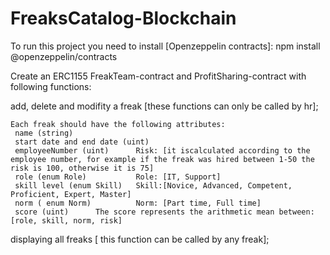 # FreaksCatalog-Blockchain

To run this project you need to install [Openzeppelin contracts]: npm install @openzeppelin/contracts

 Create an ERC1155 FreakTeam-contract and ProfitSharing-contract with following functions:
 
  add, delete and modifity a freak [these functions can only be called by hr];
  
    Each freak should have the following attributes:
     name (string)
     start date and end date (uint)
     employeeNumber (uint)      Risk: [it iscalculated according to the employee number, for example if the freak was hired between 1-50 the risk is 100, otherwise it is 75]
     role (enum Role)           Role: [IT, Support]
     skill level (enum Skill)   Skill:[Novice, Advanced, Competent, Proficient, Expert, Master]
     norm ( enum Norm)          Norm: [Part time, Full time]
     score (uint)      The score represents the arithmetic mean between: [role, skill, norm, risk]
 
 displaying all freaks [ this function can be called by any freak]; 
 
